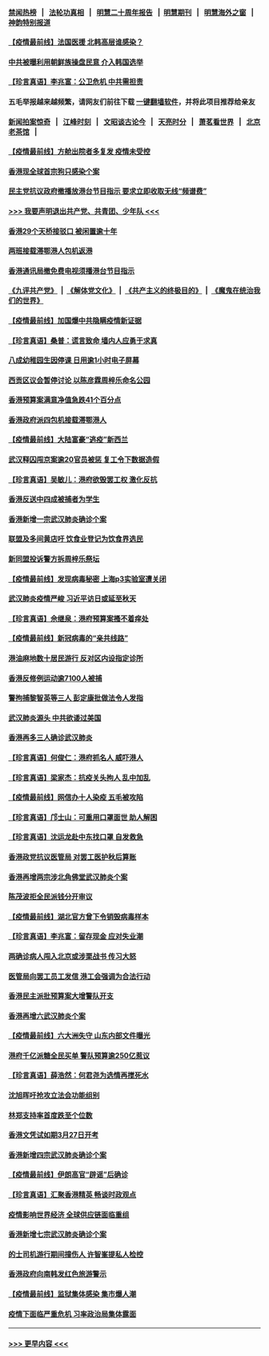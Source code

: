 #### [禁闻热榜](热点新闻.md?=0)  &nbsp;&nbsp;|&nbsp;&nbsp; [法轮功真相](https://github.com/gfw-breaker/truth/blob/master/README.md?=0) &nbsp;&nbsp;|&nbsp;&nbsp; [明慧二十周年报告](https://github.com/gfw-breaker/mh-reports/blob/master/README.md?=0) &nbsp;&nbsp;|&nbsp;&nbsp;[明慧期刊](https://github.com/gfw-breaker/mh-qikan) &nbsp;&nbsp;|&nbsp;&nbsp; [明慧海外之窗](https://github.com/gfw-breaker/mh-news/blob/master/README.md?=0) &nbsp;&nbsp;|&nbsp;&nbsp; [神韵特别报道](https://github.com/gfw-breaker/mh-news/blob/master/shenyun.md?=0)
#### [【疫情最前线】法国医援 北韩高层谁感染？](../pages/nsc415/n11920850.md?t=03071902) 
#### [中共被曝利用朝鲜族操盘民意 介入韩国选举](../pages/nsc415/n11921006.md?t=03071902) 
#### [【珍言真语】李兆富：公卫危机 中共需担责](../pages/nsc415/n11920422.md?t=03071902) 
#### 五毛举报越来越频繁，请网友们前往下载 [一键翻墙软件](https://github.com/gfw-breaker/ssr-accounts)，并将此项目推荐给亲友
#### [新闻拍案惊奇](https://github.com/gfw-breaker/banned-news/blob/master/pages/link4.md) &nbsp;&nbsp;|&nbsp;&nbsp; [江峰时刻](https://github.com/gfw-breaker/banned-news/blob/master/pages/link4.md) &nbsp;&nbsp;|&nbsp;&nbsp; [文昭谈古论今](https://github.com/gfw-breaker/banned-news/blob/master/pages/link4.md) &nbsp;&nbsp;|&nbsp;&nbsp; [天亮时分](https://github.com/gfw-breaker/banned-news/blob/master/pages/link4.md) &nbsp;&nbsp;|&nbsp;&nbsp; [萧茗看世界](https://github.com/gfw-breaker/banned-news/blob/master/pages/link4.md) &nbsp;&nbsp;|&nbsp;&nbsp; [北京老茶馆](https://github.com/gfw-breaker/banned-news/blob/master/pages/link4.md) &nbsp;&nbsp;|&nbsp;&nbsp; 
#### [【疫情最前线】方舱出院者多复发 疫情未受控](../pages/nsc415/n11918637.md?t=03071902) 
#### [香港现全球首宗狗只感染个案](../pages/nsc415/n11918710.md?t=03071902) 
#### [民主党抗议政府撤播放港台节目指示 要求立即收取无线“频谱费”](../pages/nsc415/n11918681.md?t=03071902) 
#### [>>> 我要声明退出共产党、共青团、少年队 <<<](https://github.com/begood0513/goodnews/blob/master/quit/letter.md) 
#### [香港29个天桥接驳口 被闲置逾十年](../pages/nsc415/n11918654.md?t=03071902) 
#### [两班接载滞鄂港人包机返港](../pages/nsc415/n11915855.md?t=03071902) 
#### [香港通讯局撤免费电视须播港台节目指示](../pages/nsc415/n11915831.md?t=03071902) 
#### [《九评共产党》](https://github.com/begood0513/9ping.md/blob/master/README.md) &nbsp;|&nbsp; [《解体党文化》](../../../../jtdwh.md/blob/master/README.md)  &nbsp;|&nbsp; [《共产主义的终极目的》](../../../../gczydzjmd.md/blob/master/README.md) &nbsp;|&nbsp; [《魔鬼在统治我们的世界》](../../../../mgztzwmdsj.md/blob/master/README.md) 
#### [【疫情最前线】加国爆中共隐瞒疫情新证据](../pages/nsc415/n11915482.md?t=03071902) 
#### [【珍言真语】桑普：谎言致命 墙内人应勇于求真](../pages/nsc415/n11915169.md?t=03071902) 
#### [八成幼稚园生因停课 日用逾1小时电子屏幕](../pages/nsc415/n11913263.md?t=03071902) 
#### [西贡区议会暂停讨论 以陈彦霖周梓乐命名公园](../pages/nsc415/n11913248.md?t=03071902) 
#### [香港预算案满意净值急跌41个百分点](../pages/nsc415/n11913236.md?t=03071902) 
#### [香港政府派四包机接载滞鄂港人](../pages/nsc415/n11913211.md?t=03071902) 
#### [【疫情最前线】大陆富豪“逃疫”新西兰](../pages/nsc415/n11913160.md?t=03071902) 
#### [武汉释囚闯京案逾20官员被惩 复工令下数据造假](../pages/nsc415/n11912743.md?t=03071902) 
#### [【珍言真语】吴敏儿：港府欲毁罢工权 激化反抗](../pages/nsc415/n11912457.md?t=03071902) 
#### [香港反送中四成被捕者为学生](../pages/nsc415/n11910730.md?t=03071902) 
#### [香港新增一宗武汉肺炎确诊个案](../pages/nsc415/n11910724.md?t=03071902) 
#### [联盟及多间黄店吁 饮食业登记为饮食界选民](../pages/nsc415/n11910718.md?t=03071902) 
#### [新同盟投诉警方拆周梓乐祭坛](../pages/nsc415/n11910707.md?t=03071902) 
#### [【疫情最前线】发现病毒秘密 上海p3实验室遭关闭](../pages/nsc415/n11910640.md?t=03071902) 
#### [武汉肺炎疫情严峻 习近平访日或延至秋天](../pages/nsc415/n11910570.md?t=03071902) 
#### [【珍言真语】佘继泉：港府预算案搔不着痒处](../pages/nsc415/n11910011.md?t=03071902) 
#### [【疫情最前线】新冠病毒的“亲共线路”](../pages/nsc415/n11907734.md?t=03071902) 
#### [港油麻地数十居民游行 反对区内设指定诊所](../pages/nsc415/n11907900.md?t=03071902) 
#### [香港反修例运动逾7100人被捕](../pages/nsc415/n11907922.md?t=03071902) 
#### [警拘捕黎智英等三人 彭定康批做法令人发指](../pages/nsc415/n11907905.md?t=03071902) 
#### [武汉肺炎源头 中共欲诿过美国](../pages/nsc415/n11907665.md?t=03071902) 
#### [香港再多三人确诊武汉肺炎](../pages/nsc415/n11907846.md?t=03071902) 
#### [【珍言真语】何俊仁：港府抓名人 威吓港人](../pages/nsc415/n11907561.md?t=03071902) 
#### [【珍言真语】梁家杰：抗疫关头拘人 乱中加乱](../pages/nsc415/n11907444.md?t=03071902) 
#### [【疫情最前线】网信办十人染疫 五毛被攻陷](../pages/nsc415/n11903757.md?t=03071902) 
#### [【珍言真语】邝士山：可重用口罩面世 助人解困](../pages/nsc415/n11903875.md?t=03071902) 
#### [【珍言真语】沈运龙赴中东找口罩 自发救急](../pages/nsc415/n11903291.md?t=03071902) 
#### [香港政党抗议医管局 对罢工医护秋后算账](../pages/nsc415/n11901746.md?t=03071902) 
#### [香港再增两宗涉北角佛堂武汉肺炎个案](../pages/nsc415/n11901737.md?t=03071902) 
#### [陈茂波拒全民派钱分开审议](../pages/nsc415/n11901672.md?t=03071902) 
#### [【疫情最前线】湖北官方曾下令销毁病毒样本](../pages/nsc415/n11901518.md?t=03071902) 
#### [【珍言真语】李兆富：留存现金 应对失业潮](../pages/nsc415/n11901448.md?t=03071902) 
#### [两确诊病人闯入北京或涉栗战书 传习大怒](../pages/nsc415/n11901180.md?t=03071902) 
#### [医管局向罢工员工发信 港工会强调为合法行动](../pages/nsc415/n11898870.md?t=03071902) 
#### [香港民主派批预算案大增警队开支](../pages/nsc415/n11898813.md?t=03071902) 
#### [香港再增六武汉肺炎个案](../pages/nsc415/n11898843.md?t=03071902) 
#### [【疫情最前线】六大洲失守 山东内部文件曝光](../pages/nsc415/n11898455.md?t=03071902) 
#### [港府千亿派糖全民买单 警队预算逾250亿惹议](../pages/nsc415/n11898608.md?t=03071902) 
#### [【珍言真语】薛浩然：何君尧为选情再搅死水](../pages/nsc415/n11898269.md?t=03071902) 
#### [沈旭晖吁抢攻立法会功能组别](../pages/nsc415/n11896084.md?t=03071902) 
#### [林郑支持率首度跌至个位数](../pages/nsc415/n11896058.md?t=03071902) 
#### [香港文凭试如期3月27日开考](../pages/nsc415/n11896055.md?t=03071902) 
#### [香港新增四宗武汉肺炎确诊个案](../pages/nsc415/n11896040.md?t=03071902) 
#### [【疫情最前线】伊朗高官“辟谣”后确诊](../pages/nsc415/n11895902.md?t=03071902) 
#### [【珍言真语】汇聚香港精英 畅谈时政观点](../pages/nsc415/n11895733.md?t=03071902) 
#### [疫情影响世界经济 全球供应链面临重组](../pages/nsc415/n11895634.md?t=03071902) 
#### [香港新增七宗武汉肺炎确诊个案](../pages/nsc415/n11893498.md?t=03071902) 
#### [的士司机游行期间撞伤人 许智峯提私人检控](../pages/nsc415/n11893483.md?t=03071902) 
#### [香港政府向南韩发红色旅游警示](../pages/nsc415/n11893398.md?t=03071902) 
#### [【疫情最前线】监狱集体感染 集市爆人潮](../pages/nsc415/n11893181.md?t=03071902) 
#### [疫情下面临严重危机  习率政治局集体露面](../pages/nsc415/n11893305.md?t=03071902) 

----
#### [ >>> 更早内容 <<< ](../indexes/nsc415-earlier.md)
